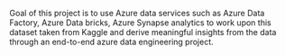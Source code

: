 Goal of this project is to use Azure data services such as Azure Data Factory, Azure Data bricks, Azure Synapse analytics to work upon this dataset taken from Kaggle and derive meaningful insights from the data through an end-to-end azure data engineering project.

